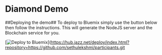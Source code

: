 Diamond Demo
=======

##Deploying the demo##
To deploy to Bluemix simply use the button below then follow the instructions. This will generate the NodeJS server and the Blockchain service for you.

[![Deploy to Bluemix](https://bluemix.net/deploy/button.png)](https://hub.jazz.net/deploy/index.html?repository=https://github.com/sethulekshmi/participants.git
